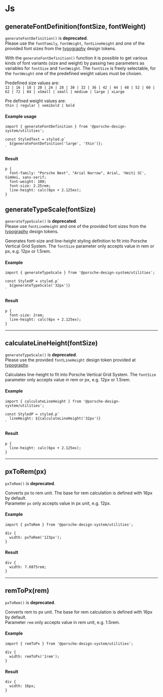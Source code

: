 # Js

<TableOfContents></TableOfContents>

## generateFontDefinition(fontSize, fontWeight)

<p-inline-notification heading="Important note" state="error" persistent="true">
  <code>generateFontDefinition()</code> is <strong>deprecated</strong>.<br>
  Please use the <code>fontFamily</code>, <code>fontWeight</code>, <code>fontLineHeight</code> and one of the provided font sizes from the <a href="./styles/media-query">typography</a> design tokens.
</p-inline-notification>

With the `generateFontDefinition()` function it is possible to get various kinds of font variants (size and weight) by
passing two parameters as variables for `fontSize` and `fontWeight`. The `fontSize` is freely selectable, for the
`fontWeight` one of the predefined weight values must be chosen.

Predefined size values are:  
 `12 | 16 | 18 | 20 | 24 | 28 | 30 | 32 | 36 | 42 | 44 | 48 | 52 | 60 | 62 | 72 | 84 | xSmall | small | medium | large | xLarge`

Pre defined weight values are:  
 `thin | regular | semibold | bold`

#### Example usage

```
import { generateFontDefinition } from '@porsche-design-system/utilities';

const StyledText = styled.p`
  ${generateFontDefinition('large', 'thin')};
`
```

#### Result

```
p {
  font-family: "Porsche Next", "Arial Narrow", Arial, 'Heiti SC', SimHei, sans-serif;
  font-weight: 100;
  font-size: 2.25rem;
  line-height: calc(6px + 2.125ex);
}
```

## generateTypeScale(fontSize)

<p-inline-notification heading="Important note" state="error" persistent="true">
  <code>generateTypeScale()</code> is <strong>deprecated</strong>.<br>
  Please use <code>fontLineHeight</code> and one of the provided font sizes from the <a href="./styles/media-query">typography</a> design tokens.
</p-inline-notification>

Generates font-size and line-height styling definition to fit into Porsche Vertical Grid System. The `fontSize`
parameter only accepts value in rem or px, e.g. 12px or 1.5rem.

#### Example

```
import { generateTypeScale } from '@porsche-design-system/utilities';

const StyledP = styled.p`
  ${generateTypeScale('32px')}
`
```

#### Result

```
p {
  font-size: 2rem;
  line-height: calc(6px + 2.125ex);
}
```

---

## calculateLineHeight(fontSize)

<p-inline-notification heading="Important note" state="error" persistent="true">
  <code>generateTypeScale()</code> is <strong>deprecated</strong>.<br>
  Please use the provided <code>fontLineHeight</code> design token provided at <a href="./styles/media-query">typography</a>.
</p-inline-notification>

Calculates line-height to fit into Porsche Vertical Grid System. The `fontSize` parameter only accepts value in rem or
px, e.g. 12px or 1.5rem.

#### Example

```
import { calculateLineHeight } from '@porsche-design-system/utilities';

const StyledP = styled.p`
  lineHeight: ${calculateLineHeight('32px')}
`
```

#### Result

```
p {
  line-height: calc(6px + 2.125ex);
}
```

---

## pxToRem(px)

<p-inline-notification heading="Important note" state="error" persistent="true">
  <code>pxToRem()</code> is <strong>deprecated</strong>.
 </p-inline-notification>

Converts px to rem unit. The base for rem calculation is defined with 16px by default.  
Parameter `px` only accepts value in px unit, e.g. 12px.

#### Example

```
import { pxToRem } from '@porsche-design-system/utilities';

div {
  width: pxToRem('123px');
}
```

#### Result

```
div {
  width: 7.6875rem;
}
```

---

## remToPx(rem)

<p-inline-notification heading="Important note" state="error" persistent="true">
  <code>pxToRem()</code> is <strong>deprecated</strong>.
 </p-inline-notification>

Converts rem to px unit. The base for rem calculation is defined with 16px by default.  
Parameter `rem` only accepts value in rem unit, e.g. 1.5rem.

#### Example

```
import { remToPx } from '@porsche-design-system/utilities';

div {
  width: remToPx('1rem');
}
```

#### Result

```
div {
  width: 16px;
}
```
